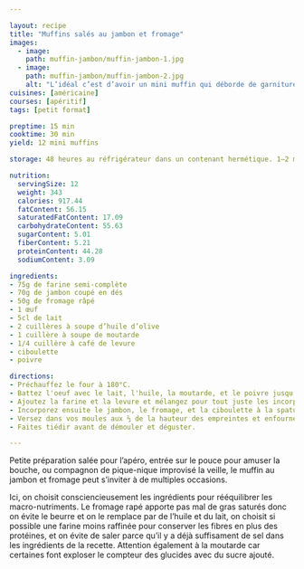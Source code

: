 ```yaml
---

layout: recipe
title: "Muffins salés au jambon et fromage"
images:
  - image:
    path: muffin-jambon/muffin-jambon-1.jpg
  - image:
    path: muffin-jambon/muffin-jambon-2.jpg
    alt: "L’idéal c’est d’avoir un mini muffin qui déborde de garniture, avec des beaux dés de jambon et herbes aux bords pour amener une esthétique intéressante."
cuisines: [américaine]
courses: [apéritif]
tags: [petit format]

preptime: 15 min
cooktime: 30 min
yield: 12 mini muffins

storage: 48 heures au réfrigérateur dans un contenant hermétique. 1–2 mois au congélateur.

nutrition:
  servingSize: 12
  weight: 343
  calories: 917.44
  fatContent: 56.15
  saturatedFatContent: 17.09
  carbohydrateContent: 55.63
  sugarContent: 5.01
  fiberContent: 5.21
  proteinContent: 44.28
  sodiumContent: 3.09

ingredients:
- 75g de farine semi-complète
- 70g de jambon coupé en dés
- 50g de fromage râpé
- 1 œuf
- 5cl de lait
- 2 cuillères à soupe d’huile d’olive
- 1 cuillère à soupe de moutarde
- 1/4 cuillère à café de levure
- ciboulette
- poivre

directions:
- Préchauffez le four à 180°C.
- Battez l'oeuf avec le lait, l'huile, la moutarde, et le poivre jusqu'à l'apparition d'une belle mousse en surface.
- Ajoutez la farine et la levure et mélangez pour tout juste les incorporer, sans trop travailler la pâte. 
- Incorporez ensuite le jambon, le fromage, et la ciboulette à la spatule/maryse. 
- Versez dans vos moules aux ⅔ de la hauteur des empreintes et enfournez pour 25 à 30 minutes.
- Faites tiédir avant de démouler et déguster.

---
```


Petite préparation salée pour l’apéro, entrée sur le pouce pour amuser la bouche, ou compagnon de pique-nique improvisé la veille, le muffin au jambon et fromage peut s’inviter à de multiples occasions.

Ici, on choisit consciencieusement les ingrédients pour rééquilibrer les macro-nutriments. Le fromage rapé apporte pas mal de gras saturés donc on évite le beurre et on le remplace par de l’huile et du lait, on choisit si possible une farine moins raffinée pour conserver les fibres en plus des protéines, et on évite de saler parce qu’il y a déjà suffisament de sel dans les ingrédients de la recette. Attention également à la moutarde car certaines font exploser le compteur des glucides avec du sucre ajouté.